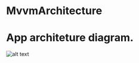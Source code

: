 # MvvmArchitecture



# App architeture diagram.
![alt text](https://developer.android.com/topic/libraries/architecture/images/final-architecture.png)
